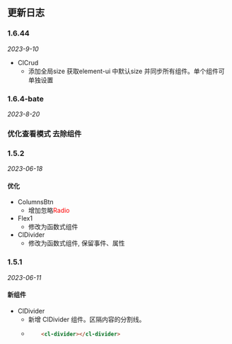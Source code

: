 ## 更新日志

### 1.6.44
*2023-9-10*
- ClCrud
  - 添加全局size 获取element-ui 中默认size 并同步所有组件。单个组件可单独设置

### 1.6.4-bate
*2023-8-20*
### 优化查看模式 去除组件

### 1.5.2
*2023-06-18*

#### 优化
- ColumnsBtn
  - 增加忽略<font color='red'>Radio</font>
- Flex1
  - 修改为函数式组件
- ClDivider
  - 修改为函数式组件, 保留事件、属性


### 1.5.1
*2023-06-11*

#### 新组件

- ClDivider
  - 新增 ClDivider 组件。区隔内容的分割线。
  - ```html
        <cl-divider></cl-divider>
    ```

